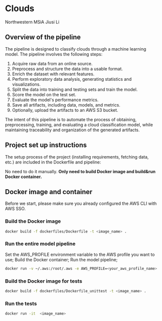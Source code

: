 # Clouds
Northwestern MSiA Jiusi Li

## Overview of the pipeline

The pipeline is designed to classify clouds through a machine learning model. The pipeline involves the following steps:

1. Acquire raw data from an online source.
2. Preprocess and structure the data into a usable format.
3. Enrich the dataset with relevant features.
4. Perform exploratory data analysis, generating statistics and visualizations.
5. Split the data into training and testing sets and train the model.
6. Score the model on the test set.
7. Evaluate the model's performance metrics.
8. Save all artifacts, including data, models, and metrics.
9. Optionally, upload the artifacts to an AWS S3 bucket.

The intent of this pipeline is to automate the process of obtaining, preprocessing, training, and evaluating a cloud classification model, while maintaining traceability and organization of the generated artifacts.


## Project set up instructions
The setup process of the project (installing requirements, fetching data, etc.) are included in the Dockerfile and pipeline:

No need to do it manually. **Only need to build Docker image and build&run Docker container.**


## Docker image and container

Before we start, please make sure you already configured the AWS CLI with AWS SSO.

### Build the Docker image

```bash
docker build -f dockerfiles/Dockerfile -t <image_name> .
```

### Run the entire model pipeline

Set the AWS_PROFILE environment variable to the AWS profile you want to use; 
Build the Docker container; 
Run the model pipeline; 
```bash
docker run -v ~/.aws:/root/.aws -e AWS_PROFILE=<your_aws_profile_name> <image_name>
```

### Build the Docker image for tests

```bash
docker build -f dockerfiles/Dockerfile_unittest -t <image_name> .
```

### Run the tests

```bash
docker run -it  <image_name>
```





